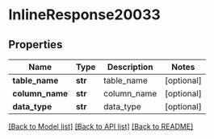 # InlineResponse20033

## Properties
Name | Type | Description | Notes
------------ | ------------- | ------------- | -------------
**table_name** | **str** | table_name | [optional] 
**column_name** | **str** | column_name | [optional] 
**data_type** | **str** | data_type | [optional] 

[[Back to Model list]](../README.md#documentation-for-models) [[Back to API list]](../README.md#documentation-for-api-endpoints) [[Back to README]](../README.md)


